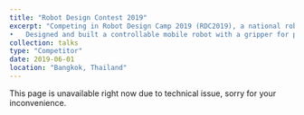 ```yaml
---
title: "Robot Design Contest 2019"
excerpt: "Competing in Robot Design Camp 2019 (RDC2019), a national robot competition imitating real working experience. Participants from different regions of the country were randomly assigned into teams each contributed their expertise to successfully build robots. I took a step out of my comfort zone and was rewarded with invaluable technical and soft skills. <br/> •	Programed a fully automated line-tracking mobile robot using a PID controller. <br/>
•	Designed and built a controllable mobile robot with a gripper for performing pick and place tasks.<br/><br/> <img src='/images/talks_images/rdc1.jpg' width='450' height='450'> <img src='/images/talks_images/rdc2.jpg' width='450' height='450'>"
collection: talks
type: "Competitor"
date: 2019-06-01
location: "Bangkok, Thailand"
---
```

This page is unavailable right now due to technical issue, sorry for your inconvenience.